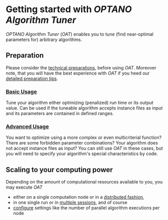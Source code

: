 # Getting started with _OPTANO Algorithm Tuner_

*OPTANO Algorithm Tuner* (*OAT*) enables you to tune (find near-optimal parameters for) arbitrary algorithms.

## Preparation

Please consider the [technical preparations](technical_preparation.md), before using *OAT*. Moreover note, that you will have the best experience with *OAT* if you heed our [detailed preparation tips](preparation.md).

### [Basic Usage](basic_usage.md)
Tune your algorithm either optimizing (penalized) run time or its output value. Can be used if the tuneable algorithm accepts instance files as input and its parameters are contained in defined ranges.

### [Advanced Usage](advanced.md)
You want to optimize using a more complex or even multicriterial function? There are some forbidden parameter combinations? Your algorithm does not accept instance files as input? You can still use *OAT* in these cases, but you will need to specify your algorithm's special characteristics by code.

## Scaling to your computing power

Depending on the amount of computational resources available to you, you may execute *OAT* 

- either on a single computation node or in a  [distributed fashion](distributed.md),
- in one single run or in  [multiple sessions](statusdump.md), and of course
- [configure](parameters.md) settings like the number of parallel algorithm executions per node
